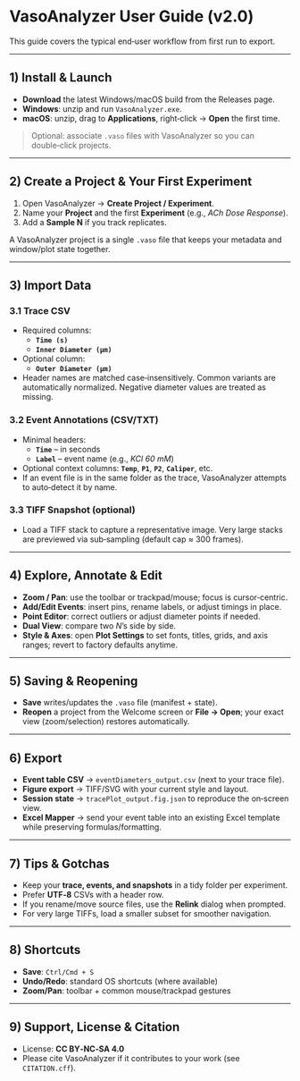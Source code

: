 # VasoAnalyzer User Guide (v2.0)

This guide covers the typical end‑user workflow from first run to export.

---

## 1) Install & Launch

- **Download** the latest Windows/macOS build from the Releases page.
- **Windows**: unzip and run `VasoAnalyzer.exe`.
- **macOS**: unzip, drag to **Applications**, right‑click → **Open** the first time.

> Optional: associate `.vaso` files with VasoAnalyzer so you can double‑click projects.

---

## 2) Create a Project & Your First Experiment

1. Open VasoAnalyzer → **Create Project / Experiment**.
2. Name your **Project** and the first **Experiment** (e.g., *ACh Dose Response*).
3. Add a **Sample N** if you track replicates.

A VasoAnalyzer project is a single `.vaso` file that keeps your metadata and window/plot state together.

---

## 3) Import Data

### 3.1 Trace CSV
- Required columns:
  - **`Time (s)`**
  - **`Inner Diameter (µm)`**
- Optional column:
  - **`Outer Diameter (µm)`**
- Header names are matched case‑insensitively. Common variants are automatically normalized. Negative diameter values are treated as missing.

### 3.2 Event Annotations (CSV/TXT)
- Minimal headers:
  - **`Time`** – in seconds
  - **`Label`** – event name (e.g., *KCl 60 mM*)
- Optional context columns: **`Temp`**, **`P1`**, **`P2`**, **`Caliper`**, etc.
- If an event file is in the same folder as the trace, VasoAnalyzer attempts to auto‑detect it by name.

### 3.3 TIFF Snapshot (optional)
- Load a TIFF stack to capture a representative image. Very large stacks are previewed via sub‑sampling (default cap ≈ 300 frames).

---

## 4) Explore, Annotate & Edit

- **Zoom / Pan**: use the toolbar or trackpad/mouse; focus is cursor‑centric.
- **Add/Edit Events**: insert pins, rename labels, or adjust timings in place.
- **Point Editor**: correct outliers or adjust diameter points if needed.
- **Dual View**: compare two *N*’s side by side.
- **Style & Axes**: open **Plot Settings** to set fonts, titles, grids, and axis ranges; revert to factory defaults anytime.

---

## 5) Saving & Reopening

- **Save** writes/updates the `.vaso` file (manifest + state).
- **Reopen** a project from the Welcome screen or **File → Open**; your exact view (zoom/selection) restores automatically.

---

## 6) Export

- **Event table CSV** → `eventDiameters_output.csv` (next to your trace file).
- **Figure export** → TIFF/SVG with your current style and layout.
- **Session state** → `tracePlot_output.fig.json` to reproduce the on‑screen view.
- **Excel Mapper** → send your event table into an existing Excel template while preserving formulas/formatting.

---

## 7) Tips & Gotchas

- Keep your **trace, events, and snapshots** in a tidy folder per experiment.
- Prefer **UTF‑8** CSVs with a header row.
- If you rename/move source files, use the **Relink** dialog when prompted.
- For very large TIFFs, load a smaller subset for smoother navigation.

---

## 8) Shortcuts

- **Save**: `Ctrl/Cmd + S`
- **Undo/Redo**: standard OS shortcuts (where available)
- **Zoom/Pan**: toolbar + common mouse/trackpad gestures

---

## 9) Support, License & Citation

- License: **CC BY‑NC‑SA 4.0**
- Please cite VasoAnalyzer if it contributes to your work (see `CITATION.cff`).
